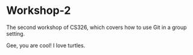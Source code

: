 # Workshop-2

The second workshop of CS326, which covers how to use Git in a group setting.

Gee, you are cool!
I love turtles.
